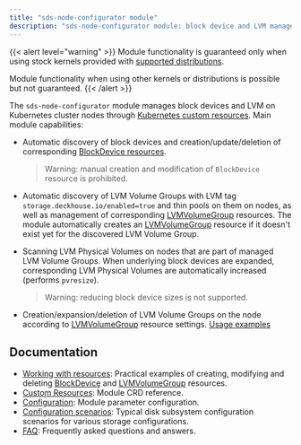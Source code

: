 ```yaml
---
title: "sds-node-configurator module"
description: "sds-node-configurator module: block device and LVM management"
---
```


{{< alert level="warning" >}}
Module functionality is guaranteed only when using stock kernels provided with [supported distributions](/products/kubernetes-platform/documentation/v1/reference/supported_versions.html#linux).

Module functionality when using other kernels or distributions is possible but not guaranteed.
{{< /alert >}}

The `sds-node-configurator` module manages block devices and LVM on Kubernetes cluster nodes through [Kubernetes custom resources](./cr.html). Main module capabilities:

- Automatic discovery of block devices and creation/update/deletion of corresponding [BlockDevice resources](./cr.html#blockdevice).

  > Warning: manual creation and modification of `BlockDevice` resource is prohibited.

- Automatic discovery of LVM Volume Groups with LVM tag `storage.deckhouse.io/enabled=true` and thin pools on them on nodes, as well as management of corresponding [LVMVolumeGroup](./cr.html#lvmvolumegroup) resources. The module automatically creates an [LVMVolumeGroup](./cr.html#lvmvolumegroup) resource if it doesn't exist yet for the discovered LVM Volume Group.

- Scanning LVM Physical Volumes on nodes that are part of managed LVM Volume Groups. When underlying block devices are expanded, corresponding LVM Physical Volumes are automatically increased (performs `pvresize`).

  > Warning: reducing block device sizes is not supported.

- Creation/expansion/deletion of LVM Volume Groups on the node according to [LVMVolumeGroup](./cr.html#lvmvolumegroup) resource settings. [Usage examples](./resources.html#working-with-lvmvolumegroup-resources)

## Documentation

- [Working with resources](./resources.html): Practical examples of creating, modifying and deleting [BlockDevice](./cr.html#blockdevice) and [LVMVolumeGroup](./cr.html#lvmvolumegroup) resources.
- [Custom Resources](./cr.html): Module CRD reference.
- [Configuration](./configuration.html): Module parameter configuration.
- [Configuration scenarios](./layouts.html): Typical disk subsystem configuration scenarios for various storage configurations.
- [FAQ](./faq.html): Frequently asked questions and answers.